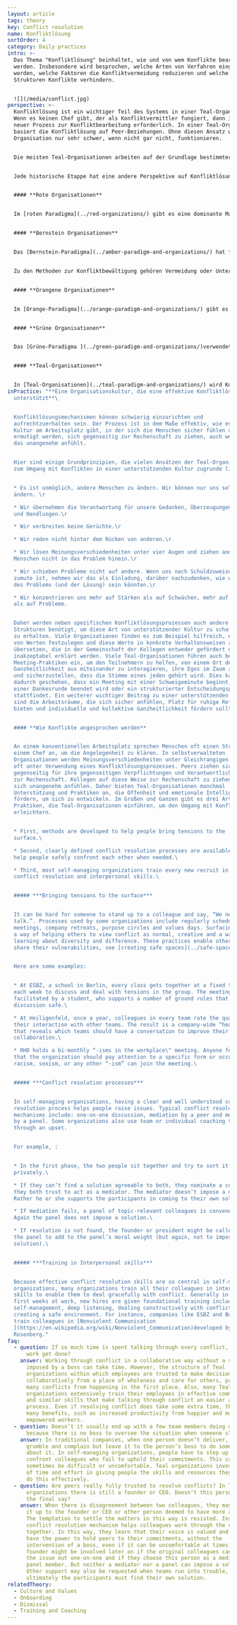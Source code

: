 ```yaml
---
layout: article
tags: theory
key: Conflict resolution
name: Konfliktlösung
sortOrder: 4
category: Daily practices
intro: >-
  Das Thema "Konfliktlösung" beinhaltet, wie und von wem Konflikte bearbeitet
  werden. Insbesondere wird besprochen, welche Arten von Verfahren eingesetzt
  werden, welche Faktoren die Konfliktvermeidung reduzieren und welche
  Strukturen Konflikte verhindern.


  ![](/media/conflict.jpg)
perspective: >-
  Konfliktlösung ist ein wichtiger Teil des Systems in einer Teal-Organisation.
  Wenn es keinen Chef gibt, der als Konfliktvermittler fungiert, dann ist ein
  neuer Prozess zur Konfliktbearbeitung erforderlich. In einer Teal-Organisation
  basiert die Konfliktlösung auf Peer-Beziehungen. Ohne diesen Ansatz würde die
  Organisation nur sehr schwer, wenn nicht gar nicht, funktionieren.


  Die meisten Teal-Organisationen arbeiten auf der Grundlage bestimmter Annahmen über die menschliche Natur: dass Mitarbeiter nachdenkliche, vertrauenswürdige Erwachsene sind, die in der Lage sind, Rechenschaft abzulegen und für ihre Entscheidungen und Handlungen verantwortlich sind. In einem Arbeitsplatz, die auf Teal-Annahmen basiert, gibt ein klarer Konfliktlösungsprozess zusammen mit einer entsprechenden Schulung den Menschen den Weg und die Fähigkeiten, Meinungsverschiedenheiten mit Reife und Anmut zu bearbeiten


  Jede historische Etappe hat eine andere Perspektive auf Konfliktlösung und sehr unterschiedliche Praktiken hervorgebracht:


  #### **Rote Organisationen**


  Im [roten Paradigma](../red-organizations/) gibt es eine dominante Machtausübung durch den Chef oder die Führungskraft, um andere auf Linie zu halten. Angst ist der Klebstoff der Organisation. Im Allgemeinen werden Konflikte durch Unterdrückung, Macht oder Dominanz gehandhabt, und strenge Regeln werden durch Angst vor Konsequenzen durchgesetzt.


  #### **Bernstein Organisationen**


  Das [Bernstein-Paradigma](../amber-paradigm-and-organizations/) hat formalisierte Rollen innerhalb einer hierarchischen Pyramidenstruktur und Top-Down-Befehl und Kontrolle (was und wie). Stabilität wird über alles geschätzt und wird durch klar definierte Rollen und Prozesse aufrechterhalten.


  Zu den Methoden zur Konfliktbewältigung gehören Vermeidung oder Unterdrückung. Regeln werden von denjenigen mit Autorität auferlegt und können durch rechtliche Schritte durchgesetzt werden. Diese Arten von Organisationen haben starke HR-Prozesse für den Umgang mit Konflikten und Beschwerden zwischen Arbeitnehmer und Arbeitgeber.


  #### **Orangene Organisationen**


  Im [Orange-Paradigma](../orange-paradigm-and-organizations/) gibt es auch eine hierarchische Struktur, aber das Management erfolgt durch Zielsetzung (Definition des "Was"; mit mehr Freiheit beim "Wie"). In vielen Orange-Organisationen gibt es zwar formale Verfahren zur Konfliktlösung, aber Konflikte werden oft nicht gut behandelt. Obwohl Einzelpersonen oft dazu ermutigt werden, Meinungsverschiedenheiten selbst zu lösen, muss ein Konflikt oft durch das Eingreifen einer dritten Partei gelöst werden. Dies geschieht meist, indem die Angelegenheit an den Chef verwiesen wird oder indem man sich auf die Personalpolitik und -verfahren beruft. Diese Verfahren schaffen eine Ebene der objektiven Unabhängigkeit von "denen", die im Konflikt stehen.


  #### **Grüne Organisationen**


  Das [Grüne-Paradigma ](../green-paradigm-and-organizations/)verwendet wiederum eine klassische Pyramidenstruktur, jedoch mit einem stärkeren Fokus auf Befähigung. Grüne Organisationen haben eine wertebasierte Kultur, die Prinzipien wie Integrität, Respekt und Offenheit beinhaltet. Es wird viel in die Förderung von Zusammenarbeit, Kommunikation, Problemlösung und die Ausarbeitung von Vereinbarungen investiert, die den zugrunde liegenden Bedürfnissen entsprechen. Diese Prozesse können manchmal die Quelle von Konflikten beseitigen. Wenn sie auftreten, kann es lange dauern, bis Konflikte gelöst sind, da die Gruppen versuchen, eine harmonische Lösung zu finden. Der Chef ist jedoch normalerweise der letzte Schiedsrichter in Konfliktsituationen.


  #### **Teal-Organisationen**


  In [Teal-Organisationen](../teal-paradigm-and-organizations/) wird Konflikt als ein natürlicher Teil menschlicher Interaktion gesehen und, wenn er sicher unterstützt wird, oft als gesund und kreativ angesehen. Konflikte, die mit Anmut und Zärtlichkeit behandelt werden, können Möglichkeiten und Lernen für alle Beteiligten schaffen. In Teal-Organisationen wird regelmäßig Zeit darauf verwendet, Konflikte in Einzel- und Gruppensettings an die Oberfläche zu bringen und anzusprechen. Oft werden formelle, mehrstufige Konfliktlösungspraktiken angewandt und jeder wird im Konfliktmanagement geschult. Konflikte werden auf die involvierten Parteien und Mediatoren oder Peers beschränkt, die gebeten werden können, in einem Mediatorengremium zu dienen. Ein solches Gremium hat selten die Verantwortung, eine Lösung durchzusetzen. Der Fokus liegt stattdessen darauf, den beteiligten Parteien zu helfen, eine Lösung zu finden.
inPractice: "**Eine Organisationskultur, die eine effektive Konfliktlösung
  unterstützt**\ 


  Konfliktlösungsmechanismen können schwierig einzurichten und
  aufrechtzuerhalten sein. Der Prozess ist in dem Maße effektiv, wie es eine
  Kultur am Arbeitsplatz gibt, in der sich die Menschen sicher fühlen und
  ermutigt werden, sich gegenseitig zur Rechenschaft zu ziehen, auch wenn sich
  das unangenehm anfühlt.


  Hier sind einige Grundprinzipien, die vielen Ansätzen der Teal-Organisation
  zum Umgang mit Konflikten in einer unterstützenden Kultur zugrunde liegen:


  * Es ist unmöglich, andere Menschen zu ändern. Wir können nur uns selbst
  ändern. \r

  * Wir übernehmen die Verantwortung für unsere Gedanken, Überzeugungen, Worte
  und Handlungen.\r

  * Wir verbreiten keine Gerüchte.\r

  * Wir reden nicht hinter dem Rücken von anderen.\r

  * Wir lösen Meinungsverschiedenheiten unter vier Augen und ziehen andere
  Menschen nicht in das Problem hinein.\r

  * Wir schieben Probleme nicht auf andere. Wenn uns nach Schuldzuweisungen
  zumute ist, nehmen wir das als Einladung, darüber nachzudenken, wie wir Teil
  des Problems (und der Lösung) sein könnten.\r

  * Wir konzentrieren uns mehr auf Stärken als auf Schwächen, mehr auf Chancen
  als auf Probleme.


  Daher werden neben spezifischen Konfliktlösungsprozessen auch andere
  Strukturen benötigt, um diese Art von unterstützender Kultur zu schaffen und
  zu erhalten. Viele Organisationen finden es zum Beispiel hilfreich, eine Reihe
  von Werten festzulegen und diese Werte in konkrete Verhaltensweisen zu
  übersetzen, die in der Gemeinschaft der Kollegen entweder gefördert oder für
  inakzeptabel erklärt werden. Viele Teal-Organisationen führen auch bestimmte
  Meeting-Praktiken ein, um den Teilnehmern zu helfen, von einem Ort der
  Ganzheitlichkeit aus miteinander zu interagieren, ihre Egos im Zaum zu halten
  und sicherzustellen, dass die Stimme eines jeden gehört wird. Dies kann z.B.
  dadurch geschehen, dass ein Meeting mit einer Schweigeminute beginnt, mit
  einer Dankesrunde beendet wird oder ein strukturierter Entscheidungsprozess
  stattfindet. Ein weiterer wichtiger Beitrag zu einer unterstützenden Kultur
  sind die Arbeitsräume, die sich sicher anfühlen, Platz für ruhige Reflexion
  bieten und individuelle und kollektive Ganzheitlichkeit fördern sollten.


  #### **Wie Konflikte angesprochen werden**


  An einem konventionellen Arbeitsplatz sprechen Menschen oft einen Streit mit
  einem Chef an, um die Angelegenheit zu klären. In selbstverwalteten
  Organisationen werden Meinungsverschiedenheiten unter Gleichrangigen geklärt,
  oft unter Verwendung eines Konfliktlösungsprozesses. Peers ziehen sich
  gegenseitig für ihre gegenseitigen Verpflichtungen und Verantwortlichkeiten
  zur Rechenschaft. Kollegen auf diese Weise zur Rechenschaft zu ziehen, kann
  sich unangenehm anfühlen. Daher bieten Teal-Organisationen manchmal
  Unterstützung und Praktiken an, die Offenheit und emotionale Intelligenz
  fördern, um sich zu entwickeln. Im Großen und Ganzen gibt es drei Arten von
  Praktiken, die Teal-Organisationen einführen, um den Umgang mit Konflikten zu
  erleichtern.


  * First, methods are developed to help people bring tensions to the
  surface.\ 

  * Second, clearly defined conflict resolution processes are available to
  help people safely confront each other when needed.\ 

  * Third, most self-managing organizations train every new recruit in
  conflict resolution and interpersonal skills.\ 


  ##### ***Bringing tensions to the surface***


  It can be hard for someone to stand up to a colleague and say, “We need to
  talk.”. Processes used by some organizations include regularly scheduled group
  meetings, company retreats, purpose circles and values days. Surfacing becomes
  a way of helping others to view conflict as normal, creative and a way of
  learning about diversity and difference. These practices enable others to
  share their vulnerabilities, see [creating safe spaces](../safe-space/).


  Here are some examples:


  * At ESBZ, a school in Berlin, every class gets together at a fixed time
  each week to discuss and deal with tensions in the group. The meeting is
  facilitated by a student, who supports a number of ground rules that keep the
  discussion safe.\ 

  * At Heiligenfeld, once a year, colleagues in every team rate the quality of
  their interaction with other teams. The result is a company-wide “heat map”
  that reveals which teams should have a conversation to improve their
  collaboration.\ 

  * RHD holds a bi-monthly “-isms in the workplace\" meeting. Anyone feeling
  that the organization should pay attention to a specific form or occurrence of
  racism, sexism, or any other “-ism” can join the meeting.\ 


  ##### ***Conflict resolution processes***


  In self-managing organisations, having a clear and well understood conflict
  resolution process helps people raise issues. Typical conflict resolution
  mechanisms include: one-on-one discussion, mediation by a peer and mediation
  by a panel. Some organizations also use team or individual coaching to work
  through an upset.


  For example, :


  * In the first phase, the two people sit together and try to sort it out
  privately.\ 

  * If they can’t find a solution agreeable to both, they nominate a colleague
  they both trust to act as a mediator. The mediator doesn’t impose a decision.
  Rather he or she supports the participants in coming to their own solution.\ 

  * If mediation fails, a panel of topic-relevant colleagues is convened.
  Again the panel does not impose a solution.\ 

  * If resolution is not found, the founder or president might be called into
  the panel to add to the panel’s moral weight (but again, not to impose a
  solution).\ 


  ##### ***Training in Interpersonal skills***


  Because effective conflict resolution skills are so central in self-managing
  organizations, many organizations train all their colleagues in interpersonal
  skills to enable them to deal gracefully with conflict. Generally in their
  first weeks at work, new hires are given foundational training including:
  self-management, deep listening, dealing constructively with conflict and
  creating a safe environment. For instance, companies like ESBZ and Buurtzorg
  train colleagues in [Nonviolent Communication
  ](https://en.wikipedia.org/wiki/Nonviolent_Communication)developed by Marshal
  Rosenberg."
faq:
  - question: If so much time is spent talking through every conflict, when does the
      work get done?
    answer: Working through conflict in a collaborative way without a solution
      imposed by a boss can take time. However, the structure of Teal
      organizations within which employees are trusted to make decisions
      collaboratively from a place of wholeness and care for others, prevents
      many conflicts from happening in the first place. Also, many Teal
      organizations extensively train their employees in effective communication
      and similar skills that make talking through conflict an easier and faster
      process. Even if resolving conflict does take some extra time, there are
      many benefits, such as increased productivity from happier and more
      empowered workers.
  - question: Doesn’t it usually end up with a few team members doing most of work
      because there is no boss to oversee the situation when someone slacks off?
    answer: In traditional companies, when one person doesn’t deliver, colleagues
      grumble and complain but leave it to the person’s boss to do something
      about it. In self-managing organizations, people have to step up and
      confront colleagues who fail to uphold their commitments. This can
      sometimes be difficult or uncomfortable. Teal organizations invest a lot
      of time and effort in giving people the skills and resources they need to
      do this effectively.
  - question: Are peers really fully trusted to resolve conflicts? In Teal
      organizations there is still a founder or CEO. Doesn’t this person have
      the final say?
    answer: When there is disagreement between two colleagues, they may try to send
      it up to the founder or CEO or other person deemed to have more authority.
      The temptation to settle the matters in this way is resisted. Instead, the
      conflict resolution mechanism helps colleagues work through the conflict
      together. In this way, they learn that their voice is valued and they do
      have the power to hold peers to their commitments, without the
      intervention of a boss, even if it can be uncomfortable at times. A CEO or
      founder might be involved later on if the original colleagues can’t sort
      the issue out one-on-one and if they choose this person as a mediator or
      panel member. But neither a mediator nor a panel can impose a solution.
      Other support may also be requested when teams run into trouble, but
      ultimately the participants must find their own solution.
relatedTheory:
  - Culture and Values
  - Onboarding
  - Dismissal
  - Training and Coaching
---
```

